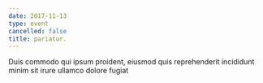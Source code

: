 ```yaml
---
date: 2017-11-13
type: event
cancelled: false
title: pariatur.
---
```

Duis commodo qui ipsum proident, eiusmod quis reprehenderit incididunt minim sit irure ullamco dolore fugiat